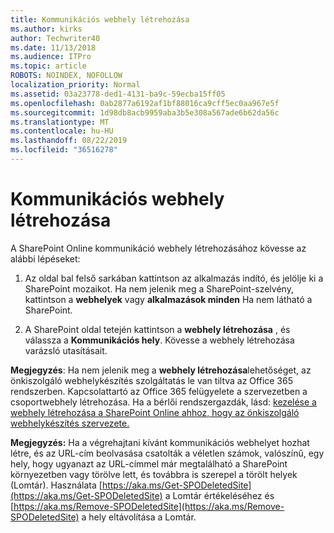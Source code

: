 ```yaml
---
title: Kommunikációs webhely létrehozása
ms.author: kirks
author: Techwriter40
ms.date: 11/13/2018
ms.audience: ITPro
ms.topic: article
ROBOTS: NOINDEX, NOFOLLOW
localization_priority: Normal
ms.assetid: 03a23778-ded1-4131-ba9c-59ecba15ff05
ms.openlocfilehash: 0ab2877a6192af1bf88016ca9cff5ec0aa967e5f
ms.sourcegitcommit: 1d98db8acb9959aba3b5e308a567ade6b62da56c
ms.translationtype: MT
ms.contentlocale: hu-HU
ms.lasthandoff: 08/22/2019
ms.locfileid: "36516278"
---
```

# <a name="create-a-communication-site"></a>Kommunikációs webhely létrehozása

A SharePoint Online kommunikáció webhely létrehozásához kövesse az alábbi lépéseket: 
  
1. Az oldal bal felső sarkában kattintson az alkalmazás indító, és jelölje ki a SharePoint mozaikot. Ha nem jelenik meg a SharePoint-szelvény, kattintson a **webhelyek** vagy **alkalmazások minden** Ha nem látható a SharePoint. 
    
2. A SharePoint oldal tetején kattintson a **webhely létrehozása** , és válassza a **Kommunikációs hely**. Kövesse a webhely létrehozása varázsló utasításait. 
    
 **Megjegyzés**: Ha nem jelenik meg a **webhely létrehozása**lehetőséget, az önkiszolgáló webhelykészítés szolgáltatás le van tiltva az Office 365 rendszerben. Kapcsolattartó az Office 365 felügyelete a szervezetben a csoportwebhely létrehozása. Ha a bérlői rendszergazdák, lásd: [kezelése a webhely létrehozása a SharePoint Online ahhoz, hogy az önkiszolgáló webhelykészítés szervezete.](https://go.microsoft.com/fwlink/?linkid=2018780)
  
 **Megjegyzés:** Ha a végrehajtani kívánt kommunikációs webhelyet hozhat létre, és az URL-cím beolvasása csatolták a véletlen számok, valószínű, egy hely, hogy ugyanazt az URL-címmel már megtalálható a SharePoint környezetben vagy törölve lett, és továbbra is szerepel a törölt helyek (Lomtár). Használata [https://aka.ms/Get-SPODeletedSite](https://aka.ms/Get-SPODeletedSite) a Lomtár értékeléséhez és [https://aka.ms/Remove-SPODeletedSite](https://aka.ms/Remove-SPODeletedSite) a hely eltávolítása a Lomtár. 
  

